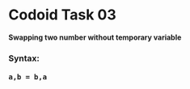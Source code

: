 # Codoid Task 03
<b>Swapping two number without temporary variable</b>

<h3>Syntax:</h3>
<h4><pre>a,b = b,a</pre></h4>